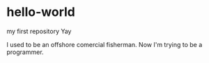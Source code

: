 # hello-world
my first repository Yay

I used to be an offshore  comercial fisherman. Now I'm trying to be a programmer.
